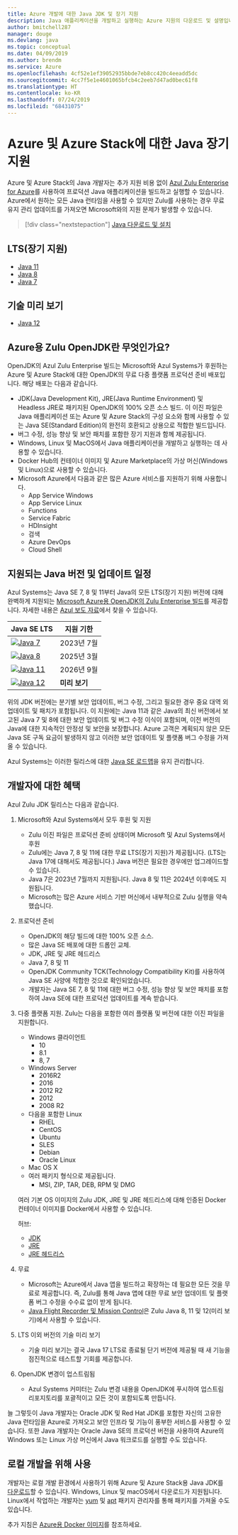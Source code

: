 ```yaml
---
title: Azure 개발에 대한 Java JDK 및 장기 지원
description: Java 애플리케이션을 개발하고 실행하는 Azure 지원의 다운로드 및 설명입니다.
author: bmitchell287
manager: douge
ms.devlang: java
ms.topic: conceptual
ms.date: 04/09/2019
ms.author: brendm
ms.service: Azure
ms.openlocfilehash: 4cf52e1ef39052935bbde7eb8cc420c4eeadd5dc
ms.sourcegitcommit: 4cc7f5e1e4601065bfcb4c2eeb7d47ad0bec61f8
ms.translationtype: HT
ms.contentlocale: ko-KR
ms.lasthandoff: 07/24/2019
ms.locfileid: "68431075"
---
```

# <a name="java-long-term-support-for-azure-and-azure-stack"></a>Azure 및 Azure Stack에 대한 Java 장기 지원

Azure 및 Azure Stack의 Java 개발자는 추가 지원 비용 없이 [Azul Zulu Enterprise for Azure](https://www.azul.com/downloads/azure-only/zulu/)를 사용하여 프로덕션 Java 애플리케이션을 빌드하고 실행할 수 있습니다. Azure에서 원하는 모든 Java 런타임을 사용할 수 있지만 Zulu를 사용하는 경우 무료 유지 관리 업데이트를 가져오면 Microsoft와의 지원 문제가 발생할 수 있습니다.

> [!div class="nextstepaction"]
> [Java 다운로드 및 설치](java-jdk-install.md)

## <a name="long-term-support-lts"></a>LTS(장기 지원)

* [Java 11](https://www.azul.com/downloads/azure-only/zulu/#java11)
* [Java 8](https://www.azul.com/downloads/azure-only/zulu/#java8)
* [Java 7](https://www.azul.com/downloads/azure-only/zulu/#java7)

## <a name="technical-preview"></a>기술 미리 보기

* [Java 12](https://www.azul.com/downloads/azure-only/zulu/#java12)

## <a name="what-is-the-zulu-openjdk-for-azure"></a>Azure용 Zulu OpenJDK란 무엇인가요?

OpenJDK의 Azul Zulu Enterprise 빌드는 Microsoft와 Azul Systems가 후원하는 Azure 및 Azure Stack에 대한 OpenJDK의 무료 다중 플랫폼 프로덕션 준비 배포입니다. 해당 배포는 다음과 같습니다.

* JDK(Java Development Kit), JRE(Java Runtime Environment) 및 Headless JRE로 패키지된 OpenJDK의 100% 오픈 소스 빌드. 이 이진 파일은 Java 애플리케이션 또는 Azure 및 Azure Stack의 구성 요소와 함께 사용할 수 있는 Java SE(Standard Edition)의 완전히 호환되고 상용으로 적합한 빌드입니다.
* 버그 수정, 성능 향상 및 보안 패치를 포함한 장기 지원과 함께 제공됩니다.
* Windows, Linux 및 MacOS에서 Java 애플리케이션을 개발하고 실행하는 데 사용할 수 있습니다.
* Docker Hub의 컨테이너 이미지 및 Azure Marketplace의 가상 머신(Windows 및 Linux)으로 사용할 수 있습니다.
* Microsoft Azure에서 다음과 같은 많은 Azure 서비스를 지원하기 위해 사용합니다.
  * App Service Windows
  * App Service Linux
  * Functions
  * Service Fabric
  * HDInsight
  * 검색
  * Azure DevOps
  * Cloud Shell  

## <a name="supported-java-versions-and-update-schedule"></a>지원되는 Java 버전 및 업데이트 일정

Azul Systems는 Java SE 7, 8 및 11부터 Java의 모든 LTS(장기 지원) 버전에 대해 완벽하게 지원되는 [Microsoft Azure용 OpenJDK의 Zulu Enterprise 빌드](https://www.azul.com/downloads/azure-only/zulu/)를 제공합니다. 자세한 내용은 [Azul 보도 자료](https://www.azul.com/press_release/free-java-production-support-for-microsoft-azure-azure-stack)에서 찾을 수 있습니다.

|Java SE LTS  |지원 기한  |
|---------|----------|
|[![Java 7](../media/jdk/java-7.png)](https://www.azul.com/downloads/azure-only/zulu/#java7) |2023년 7월 |
|[![Java 8](../media/jdk/java-8.png)](https://www.azul.com/downloads/azure-only/zulu/#java8) |2025년 3월|
|[![Java 11](../media/jdk/java-11.png)](https://www.azul.com/downloads/azure-only/zulu/#java11) |2026년 9월|
|[![Java 12](../media/jdk/java-12.png)]() |**미리 보기**|

위의 JDK 버전에는 분기별 보안 업데이트, 버그 수정, 그리고 필요한 경우 중요 대역 외 업데이트 및 패치가 포함됩니다.  이 지원에는 Java 11과 같은 Java의 최신 버전에서 보고된 Java 7 및 8에 대한 보안 업데이트 및 버그 수정 이식이 포함되며, 이전 버전의 Java에 대한 지속적인 안정성 및 보안을 보장합니다.  Azure 고객은 계획되지 않은 모든 Java SE 구독 요금이 발생하지 않고 이러한 보안 업데이트 및 플랫폼 버그 수정을 가져올 수 있습니다.

Azul Systems는 이러한 릴리스에 대한 [Java SE 로드맵](https://www.azul.com/products/azul_support_roadmap/)을 유지 관리합니다.

## <a name="benefits-for-developers"></a>개발자에 대한 혜택

Azul Zulu JDK 릴리스는 다음과 같습니다.

1. Microsoft와 Azul Systems에서 모두 후원 및 지원

   * Zulu 이진 파일은 프로덕션 준비 상태이며 Microsoft 및 Azul Systems에서 후원
   * Zulu에는 Java 7, 8 및 11에 대한 무료 LTS(장기 지원)가 제공됩니다. (LTS는 Java 17에 대해서도 제공됩니다.) Java 버전은 필요한 경우에만 업그레이드할 수 있습니다.
   * Java 7은 2023년 7월까지 지원됩니다. Java 8 및 11은 2024년 이후에도 지원됩니다.
   * Microsoft는 많은 Azure 서비스 기반 머신에서 내부적으로 Zulu 실행을 약속했습니다.

2. 프로덕션 준비

   * OpenJDK의 해당 빌드에 대한 100% 오픈 소스.
   * 많은 Java SE 배포에 대한 드롭인 교체.
   * JDK, JRE 및 JRE 헤드리스
   * Java 7, 8 및 11
   * OpenJDK Community TCK(Technology Compatibility Kit)를 사용하여 Java SE 사양에 적합한 것으로 확인되었습니다.
   * 개발자는 Java SE 7, 8 및 11에 대한 버그 수정, 성능 향상 및 보안 패치를 포함하여 Java SE에 대한 프로덕션 업데이트를 계속 받습니다.

3. 다중 플랫폼 지원. Zulu는 다음을 포함한 여러 플랫폼 및 버전에 대한 이진 파일을 지원합니다.

   * Windows 클라이언트
     * 10
     * 8.1
     * 8, 7
   * Windows Server
     * 2016R2
     * 2016
     * 2012 R2
     * 2012
     * 2008 R2
   * 다음을 포함한 Linux
     * RHEL
     * CentOS
     * Ubuntu
     * SLES
     * Debian
     * Oracle Linux
   * Mac OS X
   * 여러 패키지 형식으로 제공됩니다.
     * MSI, ZIP, TAR, DEB, RPM 및 DMG

    여러 기본 OS 이미지의 Zulu JDK, JRE 및 JRE 헤드리스에 대해 인증된 Docker 컨테이너 이미지를 Docker에서 사용할 수 있습니다.

    허브:

    * [JDK](https://hub.docker.com/_/microsoft-java-jdk)
    * [JRE](https://hub.docker.com/_/microsoft-java-jre)
    * [JRE 헤드리스](https://hub.docker.com/_/microsoft-java-jre-headless)

4. 무료

   * Microsoft는 Azure에서 Java 앱을 빌드하고 확장하는 데 필요한 모든 것을 무료로 제공합니다. 즉, Zulu를 통해 Java 앱에 대한 무료 보안 업데이트 및 플랫폼 버그 수정을 수수료 없이 받게 됩니다.
   * [Java Flight Recorder 및 Mission Control](java-jdk-flight-recorder-and-mission-control.md)은 Zulu Java 8, 11 및 12(미리 보기)에서 사용할 수 있습니다.

5. LTS 이외 버전의 기술 미리 보기

   * 기술 미리 보기는 결국 Java 17 LTS로 종료될 단기 버전에 제공될 때 새 기능을 점진적으로 테스트할 기회를 제공합니다.

6. OpenJDK 변경이 업스트림됨

   * Azul Systems 커미터는 Zulu 변경 내용을 OpenJDK에 푸시하여 업스트림 리포지토리를 포괄적이고 모든 것이 포함되도록 만듭니다.

늘 그렇듯이 Java 개발자는 Oracle JDK 및 Red Hat JDK를 포함한 자신의 고유한 Java 런타임을 Azure로 가져오고 보안 인프라 및 기능이 풍부한 서비스를 사용할 수 있습니다. 또한 Java 개발자는 Oracle Java SE의 프로덕션 버전을 사용하여 Azure의 Windows 또는 Linux 가상 머신에서 Java 워크로드를 실행할 수도 있습니다.

## <a name="use-for-local-development"></a>로컬 개발을 위해 사용 

개발자는 로컬 개발 환경에서 사용하기 위해 Azure 및 Azure Stack용 Java JDK를 [다운로드](https://www.azul.com/downloads/azure-only/zulu/)할 수 있습니다. Windows, Linux 및 macOS에서 다운로드가 지원됩니다. Linux에서 작업하는 개발자는 [yum](https://www.azul.com/downloads/azure-only/zulu/#yum-repo) 및 [apt](https://www.azul.com/downloads/azure-only/zulu/#apt-repo) 패키지 관리자를 통해 패키지를 가져올 수도 있습니다.

추가 지침은 [Azure용 Docker 이미지](java-jdk-docker-images.md)를 참조하세요.